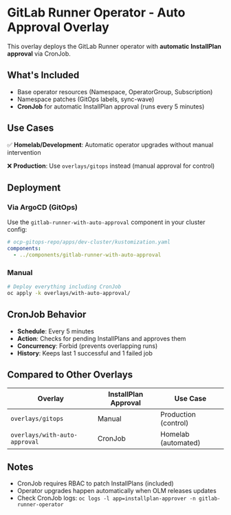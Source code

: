 # GitLab Runner Operator - Auto Approval Overlay

This overlay deploys the GitLab Runner operator with **automatic InstallPlan approval** via CronJob.

## What's Included

- Base operator resources (Namespace, OperatorGroup, Subscription)
- Namespace patches (GitOps labels, sync-wave)
- **CronJob** for automatic InstallPlan approval (runs every 5 minutes)

## Use Cases

✅ **Homelab/Development**: Automatic operator upgrades without manual intervention

❌ **Production**: Use `overlays/gitops` instead (manual approval for control)

## Deployment

### Via ArgoCD (GitOps)

Use the `gitlab-runner-with-auto-approval` component in your cluster config:

```yaml
# ocp-gitops-repo/apps/dev-cluster/kustomization.yaml
components:
  - ../components/gitlab-runner-with-auto-approval
```

### Manual

```bash
# Deploy everything including CronJob
oc apply -k overlays/with-auto-approval/
```

## CronJob Behavior

- **Schedule**: Every 5 minutes
- **Action**: Checks for pending InstallPlans and approves them
- **Concurrency**: Forbid (prevents overlapping runs)
- **History**: Keeps last 1 successful and 1 failed job

## Compared to Other Overlays

| Overlay | InstallPlan Approval | Use Case |
|---------|---------------------|----------|
| `overlays/gitops` | Manual | Production (control) |
| `overlays/with-auto-approval` | CronJob | Homelab (automated) |

## Notes

- CronJob requires RBAC to patch InstallPlans (included)
- Operator upgrades happen automatically when OLM releases updates
- Check CronJob logs: `oc logs -l app=installplan-approver -n gitlab-runner-operator`

